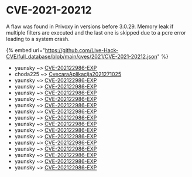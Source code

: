 # CVE-2021-20212

A flaw was found in Privoxy in versions before 3.0.29. Memory leak if multiple filters are executed and the last one is skipped due to a pcre error leading to a system crash.

{% embed url="https://github.com/Live-Hack-CVE/full_database/blob/main/cves/2021/CVE-2021-20212.json" %}


* yaunsky ~> [CVE-202122986-EXP](https://www.alice-snow.ru/2021/database/cve-2021-20212/cve-202122986-exp-yaunsky)
* choda225 ~> [CvecaraAplikacija2021271025](https://www.alice-snow.ru/2021/database/cve-2021-20212/cvecaraaplikacija2021271025-choda225)
* yaunsky ~> [CVE-202122986-EXP](https://www.alice-snow.ru/2021/database/cve-2021-20212/cve-202122986-exp-yaunsky)
* yaunsky ~> [CVE-202122986-EXP](https://www.alice-snow.ru/2021/database/cve-2021-20212/cve-202122986-exp-yaunsky)
* yaunsky ~> [CVE-202122986-EXP](https://www.alice-snow.ru/2021/database/cve-2021-20212/cve-202122986-exp-yaunsky)
* yaunsky ~> [CVE-202122986-EXP](https://www.alice-snow.ru/2021/database/cve-2021-20212/cve-202122986-exp-yaunsky)
* yaunsky ~> [CVE-202122986-EXP](https://www.alice-snow.ru/2021/database/cve-2021-20212/cve-202122986-exp-yaunsky)
* yaunsky ~> [CVE-202122986-EXP](https://www.alice-snow.ru/2021/database/cve-2021-20212/cve-202122986-exp-yaunsky)
* yaunsky ~> [CVE-202122986-EXP](https://www.alice-snow.ru/2021/database/cve-2021-20212/cve-202122986-exp-yaunsky)
* yaunsky ~> [CVE-202122986-EXP](https://www.alice-snow.ru/2021/database/cve-2021-20212/cve-202122986-exp-yaunsky)
* yaunsky ~> [CVE-202122986-EXP](https://www.alice-snow.ru/2021/database/cve-2021-20212/cve-202122986-exp-yaunsky)
* yaunsky ~> [CVE-202122986-EXP](https://www.alice-snow.ru/2021/database/cve-2021-20212/cve-202122986-exp-yaunsky)
* yaunsky ~> [CVE-202122986-EXP](https://www.alice-snow.ru/2021/database/cve-2021-20212/cve-202122986-exp-yaunsky)
* yaunsky ~> [CVE-202122986-EXP](https://www.alice-snow.ru/2021/database/cve-2021-20212/cve-202122986-exp-yaunsky)
* yaunsky ~> [CVE-202122986-EXP](https://www.alice-snow.ru/2021/database/cve-2021-20212/cve-202122986-exp-yaunsky)
* yaunsky ~> [CVE-202122986-EXP](https://www.alice-snow.ru/2021/database/cve-2021-20212/cve-202122986-exp-yaunsky)
* yaunsky ~> [CVE-202122986-EXP](https://www.alice-snow.ru/2021/database/cve-2021-20212/cve-202122986-exp-yaunsky)